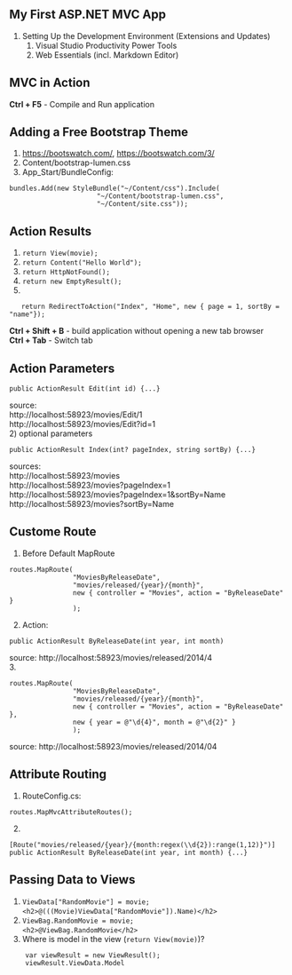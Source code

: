 ﻿## My First ASP.NET MVC App

1. Setting Up the Development Environment (Extensions and Updates)
   1. Visual Studio Productivity Power Tools
   2. Web Essentials (incl. Markdown Editor)

## MVC in Action

**Ctrl + F5** - Compile and Run application

## Adding a Free Bootstrap Theme

1. https://bootswatch.com/, https://bootswatch.com/3/ 
2. Content/bootstrap-lumen.css
3. App_Start/BundleConfig:
```
bundles.Add(new StyleBundle("~/Content/css").Include(
                      "~/Content/bootstrap-lumen.css",
                      "~/Content/site.css"));
```

## Action Results

1) ```return View(movie);```  
2) ```return Content("Hello World");```  
3) ```return HttpNotFound();```  
4) ```return new EmptyResult();```  
5) 
```
   return RedirectToAction("Index", "Home", new { page = 1, sortBy = "name"});
```  
**Ctrl + Shift + B** - build application without opening a new tab browser  
**Ctrl + Tab** - Switch tab  

## Action Parameters
```
public ActionResult Edit(int id) {...}
```
source:  
http://localhost:58923/movies/Edit/1  
http://localhost:58923/movies/Edit?id=1  
2) optional parameters
``` 
public ActionResult Index(int? pageIndex, string sortBy) {...} 
```
sources:  
http://localhost:58923/movies  
http://localhost:58923/movies?pageIndex=1  
http://localhost:58923/movies?pageIndex=1&sortBy=Name  
http://localhost:58923/movies?sortBy=Name  

## Custome Route

1. Before Default MapRoute
```
routes.MapRoute(
                "MoviesByReleaseDate",
                "movies/released/{year}/{month}",
                new { controller = "Movies", action = "ByReleaseDate" }
                );
```
2. Action:
```
public ActionResult ByReleaseDate(int year, int month)
```
source:  http://localhost:58923/movies/released/2014/4  
3.
```
routes.MapRoute(
                "MoviesByReleaseDate",
                "movies/released/{year}/{month}",
                new { controller = "Movies", action = "ByReleaseDate" },
                new { year = @"\d{4}", month = @"\d{2}" }
                );
```
source:  http://localhost:58923/movies/released/2014/04  

## Attribute Routing

1. RouteConfig.cs:
```
routes.MapMvcAttributeRoutes();
```
2.
```
[Route("movies/released/{year}/{month:regex(\\d{2}):range(1,12)}")]
public ActionResult ByReleaseDate(int year, int month) {...}
```

## Passing Data to Views
1) ```ViewData["RandomMovie"] = movie;```  
```<h2>@(((Movie)ViewData["RandomMovie"]).Name)</h2>```
2) ```ViewBag.RandomMovie = movie;```  
```<h2>@ViewBag.RandomMovie</h2>```
3) Where is model in the view (```return View(movie)```)?  
```
    var viewResult = new ViewResult();
    viewResult.ViewData.Model
```